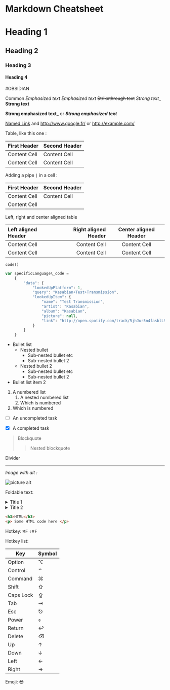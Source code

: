 # Markdown Cheatsheet
# Heading 1
## Heading 2 
### Heading 3 
#### Heading 4 

#OBSIDIAN

Common 
_Emphasized text_ 
*Emphasized text*
~~Strikethrough text~~
_Strong text__ **Strong text**

__Strong emphasized text___ or ***Strong emphasized text***

[Named Link](http://www.google.fr/ "Named link title") and http://www.google.fr/ or <http://example.com/>


    
Table, like this one :

First Header  | Second Header
------------- | -------------
Content Cell  | Content Cell
Content Cell  | Content Cell


Adding a pipe `|` in a cell :

First Header  | Second Header
------------- | -------------
Content Cell  | Content Cell
Content Cell  | |


Left, right and center aligned table

Left aligned Header | Right aligned Header | Center aligned Header
| :--- | ---: | :---:
Content Cell  | Content Cell | Content Cell
Content Cell  | Content Cell | Content Cell



`code()`


```javascript
var specificLanguage\_code = 
    {
        "data": {
            "lookedUpPlatform": 1,
            "query": "Kasabian+Test+Transmission",
            "lookedUpItem": {
                "name": "Test Transmission",
                "artist": "Kasabian",
                "album": "Kasabian",
                "picture": null,
                "link": "http://open.spotify.com/track/5jhJur5n4fasblLSCOcrTp"
            }
        }
    }
```

* Bullet list
	* Nested bullet
		* Sub-nested bullet etc
		* Sub-nested bullet 2
	* Nested bullet 2
		* Sub-nested bullet etc
		* Sub-nested bullet 2
* Bullet list item 2


1. A numbered list
    1. A nested numbered list
    2. Which is numbered
2. Which is numbered



- [ ] An uncompleted task
- [x] A completed task


> Blockquote
>> Nested blockquote

Divider
- - - -

_Image with alt :_

![picture alt](http://via.placeholder.com/200x150 "Title is optional")


Foldable text:

<details>
  <summary>Title 1</summary>
  <p>Content 1 Content 1 Content 1 Content 1 Content 1</p>
</details>
<details>
  <summary>Title 2</summary>
  <p>Content 2 Content 2 Content 2 Content 2 Content 2</p>
</details>


```html
<h3>HTML</h3>
<p> Some HTML code here </p>
```

Hotkey:
<kbd>⌘F</kbd>
<kbd>⇧⌘F</kbd>

Hotkey list:

| Key | Symbol |
| --- | --- |
| Option | ⌥ |
| Control | ⌃ |
| Command | ⌘ |
| Shift | ⇧ |
| Caps Lock | ⇪ |
| Tab | ⇥ |
| Esc | ⎋ |
| Power | ⌽ |
| Return | ↩ |
| Delete | ⌫ |
| Up | ↑ |
| Down | ↓ |
| Left | ← |
| Right | → |

Emoji: 😎

